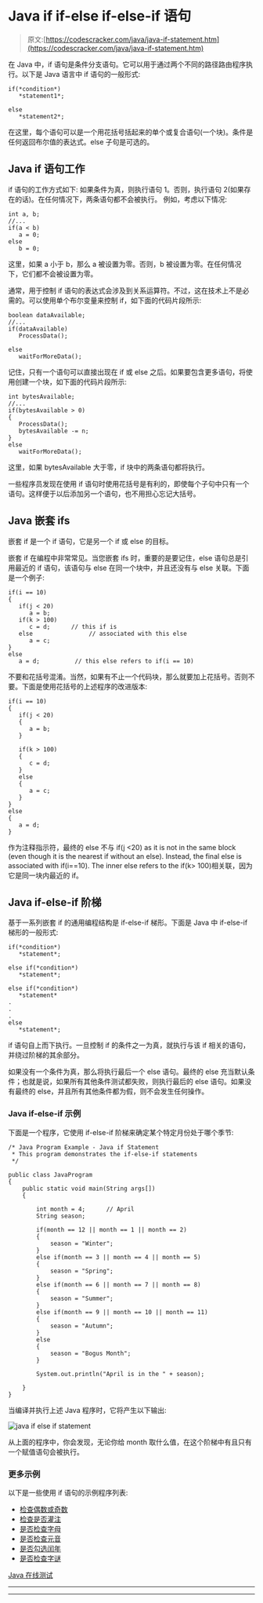 # Java if if-else if-else-if 语句

> 原文:[https://codescracker.com/java/java-if-statement.htm](https://codescracker.com/java/java-if-statement.htm)

在 Java 中，if 语句是条件分支语句。它可以用于通过两个不同的路径路由程序执行。以下是 Java 语言中 if 语句的一般形式:

```
if(*condition*)
   *statement1*;

else
   *statement2*;
```

在这里，每个语句可以是一个用花括号括起来的单个或复合语句(一个块)。条件是任何返回布尔值的表达式。else 子句是可选的。

## Java if 语句工作

if 语句的工作方式如下:
如果条件为真，则执行语句 1。否则，执行语句 2(如果存在的话)。在任何情况下，两条语句都不会被执行。 例如，考虑以下情况:

```
int a, b;
//...
if(a < b)
   a = 0;
else
   b = 0;
```

这里，如果 a 小于 b，那么 a 被设置为零。否则，b 被设置为零。在任何情况下，它们都不会被设置为零。

通常，用于控制 if 语句的表达式会涉及到关系运算符。不过，这在技术上不是必需的。可以使用单个布尔变量来控制 if，如下面的代码片段所示:

```
boolean dataAvailable;
//...
if(dataAvailable)
   ProcessData();

else
   waitForMoreData();
```

记住，只有一个语句可以直接出现在 if 或 else 之后。如果要包含更多语句，将使用创建一个块，如下面的代码片段所示:

```
int bytesAvailable;
//...
if(bytesAvailable > 0)
{
   ProcessData();
   bytesAvailable -= n;
}
else
   waitForMoreData();
```

这里，如果 bytesAvailable 大于零，if 块中的两条语句都将执行。

一些程序员发现在使用 if 语句时使用花括号是有利的，即使每个子句中只有一个语句。这样便于以后添加另一个语句，也不用担心忘记大括号。

## Java 嵌套 ifs

嵌套 if 是一个 if 语句，它是另一个 if 或 else 的目标。

嵌套 if 在编程中非常常见。当您嵌套 ifs 时，重要的是要记住，else 语句总是引用最近的 if 语句，该语句与 else 在同一个块中，并且还没有与 else 关联。下面是一个例子:

```
if(i == 10)
{
   if(j < 20)
      a = b;
   if(k > 100)
      c = d;      // this if is
   else                // associated with this else
      a = c;
}
else
   a = d;          // this else refers to if(i == 10)
```

不要和花括号混淆。当然，如果有不止一个代码块，那么就要加上花括号。否则不要。下面是使用花括号的上述程序的改进版本:

```
if(i == 10)
{
   if(j < 20)
   {
      a = b;
   }

   if(k > 100)
   {
      c = d;    
   }
   else
   {
      a = c;
   }
}
else
{
   a = d;
}
```

作为注释指示符，最终的 else 不与 if(j <20) as it is not in the same block (even though it is the nearest if without an else). Instead, the final else is associated with if(i==10). The inner else refers to the if(k> 100)相关联，因为它是同一块内最近的 if。

## Java if-else-if 阶梯

基于一系列嵌套 if 的通用编程结构是 if-else-if 梯形。下面是 Java 中 if-else-if 梯形的一般形式:

```
if(*condition*)
   *statement*;

else if(*condition*)
   *statement*;

else if(*condition*)
   *statement*
.
.
.
else
   *statement*;
```

if 语句自上而下执行。一旦控制 if 的条件之一为真，就执行与该 if 相关的语句，并绕过阶梯的其余部分。

如果没有一个条件为真，那么将执行最后一个 else 语句。最终的 else 充当默认条件；也就是说，如果所有其他条件测试都失败，则执行最后的 else 语句。如果没有最终的 else，并且所有其他条件都为假，则不会发生任何操作。

### Java if-else-if 示例

下面是一个程序，它使用 if-else-if 阶梯来确定某个特定月份处于哪个季节:

```
/* Java Program Example - Java if Statement
 * This program demonstrates the if-else-if statements 
 */

public class JavaProgram
{   
    public static void main(String args[])
    {

        int month = 4;      // April
        String season;

        if(month == 12 || month == 1 || month == 2)
        {
            season = "Winter";
        }
        else if(month == 3 || month == 4 || month == 5)
        {
            season = "Spring";
        }
        else if(month == 6 || month == 7 || month == 8)
        {
            season = "Summer";
        }
        else if(month == 9 || month == 10 || month == 11)
        {
            season = "Autumn";
        }
        else
        {
            season = "Bogus Month";
        }

        System.out.println("April is in the " + season);

    }
}
```

当编译并执行上述 Java 程序时，它将产生以下输出:

![java if else if statement](../Images/f173b7d26da7f5ff6f3a0d6127865b22.png)

从上面的程序中，你会发现，无论你给 month 取什么值，在这个阶梯中有且只有一个赋值语句会被执行。

### 更多示例

以下是一些使用 if 语句的示例程序列表:

*   [检查偶数或奇数](/java/program/java-program-check-even-odd.htm)
*   [检查是否灌注](/java/program/java-program-check-prime.htm)
*   [是否检查字母](/java/program/java-program-check-alphabet.htm)
*   [是否检查元音](/java/program/java-program-check-vowel.htm)
*   [是否勾选闰年](/java/program/java-program-check-leap-year.htm)
*   [是否检查字谜](/java/program/java-program-check-anagram.htm)

[Java 在线测试](/exam/showtest.php?subid=1)

* * *

* * *